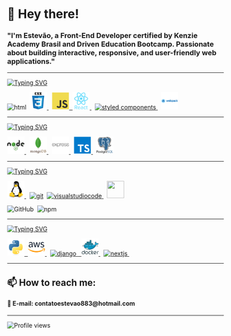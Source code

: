 <h1 align="left">👋 Hey there! </h1>

<h3> "I'm Estevão, a Front-End Developer certified by Kenzie Academy Brasil and Driven Education Bootcamp.  
Passionate about building interactive, responsive, and user-friendly web applications." </h3>

--------------------------------------------------------------

<a href="https://git.io/typing-svg"><img src="https://readme-typing-svg.demolab.com?font=Fira+Code&pause=1000&repeat=false&width=435&lines=Front-end" alt="Typing SVG" /></a>&nbsp;

<img src="https://cdn.jsdelivr.net/gh/devicons/devicon@latest/icons/html5/html5-original.svg" alt= "html" width="40" height="40" />&nbsp;
<a href="https://www.w3schools.com/css/" target="_blank" rel="noreferrer"> <img src="https://raw.githubusercontent.com/devicons/devicon/master/icons/css3/css3-original-wordmark.svg" alt="css3" width="40" height="40"/> </a>&nbsp;
<a href="https://developer.mozilla.org/en-US/docs/Web/JavaScript" target="_blank" rel="noreferrer"> <img src="https://raw.githubusercontent.com/devicons/devicon/master/icons/javascript/javascript-original.svg" alt="javascript" width="40" height="40"/>&nbsp;
<a href="https://reactjs.org/" target="_blank" rel="noreferrer"> <img src="https://raw.githubusercontent.com/devicons/devicon/master/icons/react/react-original-wordmark.svg" alt="react" width="40" height="40"/> </a> &nbsp;
<a href="https://styled-components.com" target="_blank" rel="noreferrer"> <img src="https://styled-components.com/logo.png" alt="styled components" width="40" height="40"/> </a>&nbsp;
<a href="https://webpack.js.org" target="_blank" rel="noreferrer"> <img src="https://raw.githubusercontent.com/devicons/devicon/d00d0969292a6569d45b06d3f350f463a0107b0d/icons/webpack/webpack-original-wordmark.svg" alt="webpack" width="40" height="40"/> </a>


--------------------------------------------------------------

<a href="https://git.io/typing-svg"><img src="https://readme-typing-svg.demolab.com?font=Fira+Code&pause=1000&repeat=false&width=435&lines=Back-end" alt="Typing SVG" /></a>&nbsp;

<a href="https://nodejs.org" target="_blank" rel="noreferrer"> <img src="https://raw.githubusercontent.com/devicons/devicon/master/icons/nodejs/nodejs-original-wordmark.svg" alt="nodejs" width="40" height="40"/> </a>&nbsp;
<a href="https://www.mongodb.com/" target="_blank" rel="noreferrer"> <img src="https://raw.githubusercontent.com/devicons/devicon/master/icons/mongodb/mongodb-original-wordmark.svg" alt="mongodb" width="40" height="40"/> </a>&nbsp;
<a href="https://expressjs.com" target="_blank" rel="noreferrer"> <img src="https://raw.githubusercontent.com/devicons/devicon/master/icons/express/express-original-wordmark.svg" alt="express" width="40" height="40"/> </a>&nbsp;
<a href="https://www.typescriptlang.org/" target="_blank" rel="noreferrer"> <img src="https://raw.githubusercontent.com/devicons/devicon/master/icons/typescript/typescript-original.svg" alt="typescript" width="40" height="40"/> </a>&nbsp;
<a href="https://www.postgresql.org" target="_blank" rel="noreferrer"> <img src="https://raw.githubusercontent.com/devicons/devicon/master/icons/postgresql/postgresql-original-wordmark.svg" alt="postgresql" width="40" height="40"/> </a>

--------------------------------------------------------------

<a href="https://git.io/typing-svg"><img src="https://readme-typing-svg.demolab.com?font=Fira+Code&pause=1000&repeat=false&width=435&lines=Other+Technologies" alt="Typing SVG" /></a>&nbsp;

<a href="https://www.linux.org/" target="_blank" rel="noreferrer"> <img src="https://raw.githubusercontent.com/devicons/devicon/master/icons/linux/linux-original.svg" alt="linux" width="40" height="40"/> </a>&nbsp;
<a href="https://git-scm.com/" target="_blank" rel="noreferrer"> <img src="https://www.vectorlogo.zone/logos/git-scm/git-scm-icon.svg" alt="git" width="40" height="40"/></a>&nbsp;
<a href="https://code.visualstudio.com/" target="_blank" rel="noreferrer"> <img src="https://code.visualstudio.com/assets/images/code-stable.png" alt="visualstudiocode" width="40" height="40"/> </a>&nbsp;
<a href="https://visualstudio.microsoft.com/)" target="_blank" rel="noreferrer"> <img src="https://cdn.jsdelivr.net/gh/devicons/devicon@latest/icons/visualstudio/visualstudio-original.svg" width="40" height="40" /></a>&nbsp;
          


![GitHub](https://img.shields.io/badge/-GitHub-05122A?style=flat&logo=github)&nbsp;
 <img alt="npm" src="https://img.shields.io/badge/-NPM-CB3837?style=flat-square&logo=npm&logoColor=white" />

--------------------------------------------------------------

<a href="https://git.io/typing-svg"><img src="https://readme-typing-svg.demolab.com?font=Fira+Code&pause=1000&repeat=false&width=435&lines=Currently+Learning+About" alt="Typing SVG" /></a>&nbsp;

<a href="https://www.python.org" target="_blank" rel="noreferrer"> <img src="https://raw.githubusercontent.com/devicons/devicon/master/icons/python/python-original.svg" alt="python" width="40" height="40"/>&nbsp;
<a href="https://aws.amazon.com" target="_blank" rel="noreferrer"> <img src="https://raw.githubusercontent.com/devicons/devicon/master/icons/amazonwebservices/amazonwebservices-original-wordmark.svg" alt="aws" width="40" height="40"/> </a>&nbsp;
<a href="https://www.djangoproject.com/" target="_blank" rel="noreferrer"> <img src="https://cdn.worldvectorlogo.com/logos/django.svg" alt="django" width="40" height="40"/> </a> <a href="https://www.docker.com/" target="_blank" rel="noreferrer">&nbsp;
<img src="https://raw.githubusercontent.com/devicons/devicon/master/icons/docker/docker-original-wordmark.svg" alt="docker" width="40" height="40"/> </a>&nbsp;
</a> <a href="https://nextjs.org/" target="_blank" rel="noreferrer"> <img src="https://cdn.worldvectorlogo.com/logos/nextjs-2.svg" alt="nextjs" width="40" height="40"/> </a>&nbsp;

--------------------------------------------------------------

<h2> 📫 How to reach me: </h2>
<div>
        <h4>📧 E-mail: contatoestevao883@hotmail.com </h4>
</div>

--------------------------------------------------------------
<p align="left"> <img src="https://komarev.com/ghpvc/?username=contatoestevao883&color=blue" alt="Profile views" /> </p>

